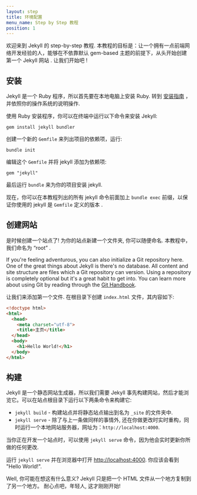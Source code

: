 ```yaml
---
layout: step
title: 环境配置
menu_name: Step by Step 教程
position: 1
---
```

欢迎来到 Jekyll 的 step-by-step 教程. 本教程的目标是：让一个拥有一点前端网络开发经验的人，能够在不依靠默认 gem-based 主题的前提下，从头开始创建第一个 Jekyll 网站 . 
让我们开始吧 !

## 安装

Jekyll 是一个 Ruby 程序，所以首先要在本地电脑上安装 Ruby. 转到 [安装指南](/docs/installation/) ，并依照你的操作系统的说明操作.

使用 Ruby 安装程序，你可以在终端中运行以下命令来安装 Jekyll:

```
gem install jekyll bundler
```

创建一个新的  `Gemfile` 来列出项目的依赖项，运行:

```
bundle init
```

编辑这个 `Gemfile` 并将 jekyll 添加为依赖项:

```
gem "jekyll"
```

最后运行 `bundle` 来为你的项目安装 jekyll.

现在，你可以在本教程列出的所有 jekyll 命令前面加上 `bundle exec` 前缀，以保证你使用的 jekyll 是 `Gemfile` 定义的版本 .

## 创建网站

是时候创建一个站点了! 为你的站点新建一个文件夹, 你可以随便命名. 本教程中，我们命名为 “root” .

If you're feeling adventurous, you can also initialize a Git repository here.
One of the great things about Jekyll is there's no database. All content and
site structure are files which a Git repository can version. Using a repository
is completely optional but it's a great habit to get into. You can learn more
about using Git by reading through the
[Git Handbook](https://guides.github.com/introduction/git-handbook/).

让我们来添加第一个文件. 在根目录下创建 `index.html` 文件，其内容如下:

```html
<!doctype html>
<html>
  <head>
    <meta charset="utf-8">
    <title>主页</title>
  </head>
  <body>
    <h1>Hello World!</h1>
  </body>
</html>
```

## 构建

Jekyll 是一个静态网站生成器，所以我们需要 Jekyll 事先构建网站，然后才能浏览它。可以在站点根目录下运行以下两条命令来构建它:

* `jekyll build` - 构建站点并将静态站点输出到名为 `_site` 的文件夹中.
* `jekyll serve` - 除了与上一条做同样的事情外, 还在你做更改时实时重构，同时运行一个本地网站服务器，网址为：`http://localhost:4000`.

当你正在开发一个站点时，可以使用 `jekyll serve` 命令，因为他会实时更新你所做的任何更改.

运行 `jekyll serve` 并在浏览器中打开 <a href="http://localhost:4000" target="_blank" data-proofer-ignore>http://localhost:4000</a>. 你应该会看到 "Hello World!".

Well, 你可能在想这有什么意义? Jekyll 只是把一个 HTML 文件从一个地方复制到了另一个地方。 耐心点吧，年轻人, 这才刚刚开始!
